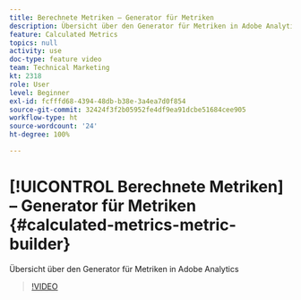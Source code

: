 ```yaml
---
title: Berechnete Metriken – Generator für Metriken
description: Übersicht über den Generator für Metriken in Adobe Analytics
feature: Calculated Metrics
topics: null
activity: use
doc-type: feature video
team: Technical Marketing
kt: 2318
role: User
level: Beginner
exl-id: fcfffd68-4394-48db-b38e-3a4ea7d0f854
source-git-commit: 32424f3f2b05952fe4df9ea91dcbe51684cee905
workflow-type: ht
source-wordcount: '24'
ht-degree: 100%

---
```


# [!UICONTROL Berechnete Metriken] – Generator für Metriken {#calculated-metrics-metric-builder}

Übersicht über den Generator für Metriken in Adobe Analytics

>[!VIDEO](https://video.tv.adobe.com/v/25411/?quality=12)
